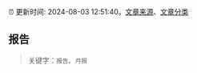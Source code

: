 :alarm_clock: 更新时间: 2024-08-03 12:51:40。[文章来源](/README.md)、[文章分类](/TAGS.md)

## 报告


> 关键字：`报告`、`月报`



